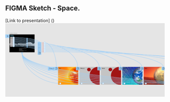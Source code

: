## FIGMA Sketch - Space.
[Link to presentation] ()
<img src="https://github.com/VoltG3/FIGMA/blob/master/Space/space.png" alt="img"> 
